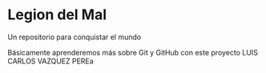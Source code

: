 # Legion del Mal
Un repositorio para conquistar el mundo

Básicamente aprenderemos más sobre Git y GitHub con este proyecto
LUIS CARLOS VAZQUEZ PEREa
